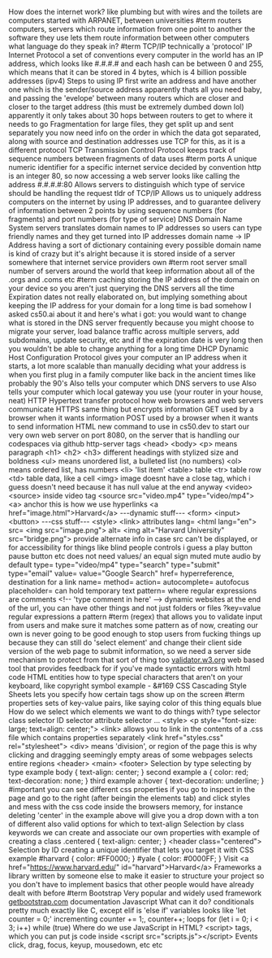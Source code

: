 How does the internet work?
	like plumbing but with wires and the toilets are computers
	started with ARPANET, between universities
	#term routers
		computers, servers which route information from one point to another
		the software they use lets them route information between other computers
		what language do they speak in?
		#term TCP/IP
			technically a 'protocol'
		IP
			Internet Protocol
				a set of conventions
				every computer in the world has an IP address, which looks like #.#.#.# and each hash can be between 0 and 255, which means that it can be stored in 4 bytes, which is 4 billion possible addresses (ipv4)
			Steps to using IP
				first write an address and have another one which is the sender/source address
				apparently thats all you need baby, and passing the 'evelope' between many routers which are closer and closer to the target address (this must be extremely dumbed down lol)
				apparently it only takes about 30 hops between routers to get to where it needs to go
			Fragmentation
				for large files, they get split up and sent separately
				you now need info on the order in which the data got separated, along with source and destination addresses
				use TCP for this, as it is a different protocol
		TCP
			Transmission Control Protocol
			keeps track of sequence numbers between fragments of data
			uses	#term ports
				A unique numeric identifier for a specific internet service
				decided by convention
				http is an integer 80, so now accessing a web server looks like calling the address #.#.#.#:80
				Allows servers to distinguish which type of service should be handling the request
		tldr of TCP/IP
			Allows us to uniquely address computers on the internet by using IP addresses, and to guarantee delivery of information between 2 points by using sequence numbers (for fragments) and port numbers (for type of service)
	DNS
		Domain Name System servers
		translates domain names to IP addresses so users can type friendly names and they get turned into IP addresses
		domain name -> IP Address
			having a sort of dictionary containing every possible domain name is kind of crazy but it's alright because it is stored inside of a server somewhere that internet service providers own
		#term root server
			small number of servers around the world that keep information about all of the .orgs and .coms etc
		#term caching
			storing the IP address of the domain on your device so you aren't just querying the DNS servers all the time
		Expiration dates
			not really elaborated on, but implying something about keeping the IP address for your domain for a long time is bad somehow
			I asked cs50.ai about it and here's what i got:
				you would want to change what is stored in the DNS server frequently because you might choose to migrate your server, load balance traffic across multiple servers, add subdomains, update security, etc and if the expiration date is very long then you wouldn't be able to change anything for a long time
	DHCP
		Dynamic Host Configuration Protocol
		gives your computer an IP address when it starts, a lot more scalable than manually deciding what your address is when you first plug in a family computer like back in the ancient times like probably the 90's
		Also tells your computer which DNS servers to use
		Also tells your computer which local gateway you use (your router in your house, neat)
	HTTP
		Hypertext transfer protocol
		how web browsers and web servers communicate
	HTTPS
		same thing but encrypts information
		GET
			used by a browser when it wants information
		POST
			used by a browser when it wants to send information
HTML
	new command to use in cs50.dev to start our very own web server on port 8080, on the server that is handling our codespaces via github
			http-server
	tags
		\<head>
		\<body>
		\<p> means paragraph
		\<h1> \<h2> \<h3> different headings with stylized size and boldness
		\<ul> means unordered list, a bulleted list (no numbers)
		\<ol> means ordered list, has numbers
		\<li> 'list item'
		\<table> table
		\<tr> table row
		\<td> table data, like a cell
		\<img> image
			doesnt have a close tag, which i guess doesn't need because it has null value  at the end anyway
		\<video>
		\<source>
			inside video tag
			\<source src="video.mp4" type="video/mp4"> 
		\<a> anchor
			this is how we use hyperlinks
			\<a href="image.html">Harvard\</a>
		---dynamic stuff---
		\<form>
		\<input>
		\<button>
		---css stuff---
		\<style>
		\<link>
	attributes
		lang=
			\<html lang="en">
		src=
			\<img src="image.png">
		alt=
			\<img alt="Harvard University" src="bridge.png">
				provide alternate info in case src can't be displayed, or for accessibility for things like blind people
		controls
			i guess a play button pause button etc
			does not need values/ an equal sign
		muted
			mute audio by default
		type=
			type="video/mp4"
			type="search"
			type="submit"
			type="email"
		value=
			value="Google Search"
		href=
			hyperreference, destination for a link
		name=
		method=
		action=
		autocomplete=
		autofocus
		placeholder=
			can hold temporary text
		pattern=
			where regular expressions are
	comments
		\<!-- 'type comment in here' -->
	dynamic websites
		at the end of the url, you can have other things and not just folders or files
			?key=value
	regular expressions
		a pattern #term (regex) that allows you to validate input from users and make sure it matches some pattern
		as of now, creating our own is never going to be good enough to stop users from fucking things up because they can still do 'select element' and change their client side version of the web page to submit information, so we need a server side mechanism to protect from that sort of thing too
	[validator.w3.org](https://validator.w3.org/)
		web based tool that provides feedback for if you've made syntactic errors with html code
	HTML entities
		how to type special characters that aren't on your keyboard, like copyright symbol
		example - &#169
CSS
	Cascading Style Sheets
	lets you specify how certain tags show up on the screen
	#term properties
		sets of key-value pairs, like saying color of this thing equals blue
	How do we select which elements we want to do things with?
		type selector
		class selector
		ID selector
		attribute selector
		...
		\<style>
			\<p style="font-size: large; text=align: center;">
		\<link>
			allows you to link in the contents of a .css file which contains properties separately
			\<link href="styles.css" rel="stylesheet">
		\<div>
			means 'division', or region of the page	
			this is why clicking and dragging seemingly empty areas of some webpages selects entire regions
		\<header>
		\<main>
		\<footer>
	Selection by type
		selecting by type example
			body {
				text-align: center;
			}
		second example
			a {
				color: red;
				text-decoration: none;
			}
		third example
			a:hover {
				text-decoration: underline;
			}
		#important you can see different css properties if you go to inspect in the page and go to the right (after beingin the elements tab) and click styles and mess with the css code inside the browsers memory, for instance deleting 'center' in the example above will give you a drop down with a ton of different also valid options for which to text-align
	Selection by class
		keywords we can create and associate our own properties with
		example of creating a class
			.centered {
				text-align: center;
			}
			\<header class="centered">
	Selection by ID
		creating a unique identifier that lets you target it with CSS
		example
			\#harvard {
				color: \#FF0000;
			}
			\#yale {
				color: \#0000FF;
			}
			Visit \<a href="https://www.harvard.edu/" id="harvard">Harvard\</a>
Frameworks
	a library written by someone else to make it easier to structure your project so you don't have to implement basics that other people would have already dealt with before
	#term Bootstrap
		Very popular and widely used framework
		[getbootstrap.com](https://getbootstrap.com/) documentation
Javascript
	What can it do?
		conditionals
			pretty much exactly like C, except elif is 'else if'
		variables
			looks like 'let counter = 0;'
		incrementing
			counter += 1;, counter++;
		loops
			for (let i = 0; i < 3; i++)
			while (true)
	Where do we use JavaScript in HTML?
		\<script> tags, which you can put js code inside
		\<script src="scripts.js">\</script>
	Events
		click, drag, focus, keyup, mousedown, etc etc